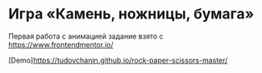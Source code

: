 # Игра «Камень, ножницы, бумага»  
Первая работа с анимацией 
задание взято с https://www.frontendmentor.io/  

[Demo]https://tudovchanin.github.io/rock-paper-scissors-master/
